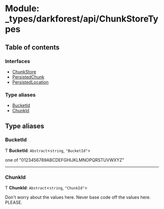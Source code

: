 # Module: \_types/darkforest/api/ChunkStoreTypes

## Table of contents

### Interfaces

- [ChunkStore](../interfaces/_types_darkforest_api_ChunkStoreTypes.ChunkStore.md)
- [PersistedChunk](../interfaces/_types_darkforest_api_ChunkStoreTypes.PersistedChunk.md)
- [PersistedLocation](../interfaces/_types_darkforest_api_ChunkStoreTypes.PersistedLocation.md)

### Type aliases

- [BucketId](_types_darkforest_api_ChunkStoreTypes.md#bucketid)
- [ChunkId](_types_darkforest_api_ChunkStoreTypes.md#chunkid)

## Type aliases

### BucketId

Ƭ **BucketId**: `Abstract`<`string`, `"BucketId"`\>

one of "0123456789ABCDEFGHIJKLMNOPQRSTUVWXYZ"

---

### ChunkId

Ƭ **ChunkId**: `Abstract`<`string`, `"ChunkId"`\>

Don't worry about the values here. Never base code off the values here. PLEASE.
